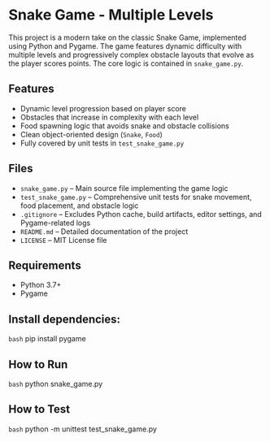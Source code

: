 # Snake Game - Multiple Levels

This project is a modern take on the classic Snake Game, implemented using Python and Pygame. The game features dynamic difficulty with multiple levels and progressively complex obstacle layouts that evolve as the player scores points. The core logic is contained in `snake_game.py`.

## Features

- Dynamic level progression based on player score
- Obstacles that increase in complexity with each level
- Food spawning logic that avoids snake and obstacle collisions
- Clean object-oriented design (`Snake`, `Food`)
- Fully covered by unit tests in `test_snake_game.py`

## Files

- `snake_game.py` – Main source file implementing the game logic
- `test_snake_game.py` – Comprehensive unit tests for snake movement, food placement, and obstacle logic
- `.gitignore` – Excludes Python cache, build artifacts, editor settings, and Pygame-related logs
- `README.md` – Detailed documentation of the project
- `LICENSE` – MIT License file

## Requirements

- Python 3.7+
- Pygame

## Install dependencies:

```bash```
pip install pygame


## How to Run

```bash```
python snake_game.py


## How to Test

```bash```
python -m unittest test_snake_game.py